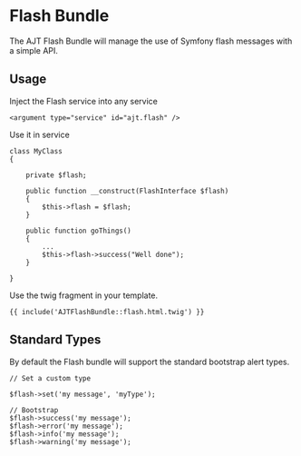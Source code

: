 Flash Bundle
============

The AJT Flash Bundle will manage the use of Symfony flash messages with a simple API.

Usage
-----

Inject the Flash service into any service

    <argument type="service" id="ajt.flash" />

Use it in service

    class MyClass
    {

        private $flash;

        public function __construct(FlashInterface $flash)
        {
            $this->flash = $flash;
        }

        public function goThings()
        {
            ...
            $this->flash->success("Well done");
        }

    }

Use the twig fragment in your template.

    {{ include('AJTFlashBundle::flash.html.twig') }}

Standard Types
----------------

By default the Flash bundle will support the standard bootstrap alert types.

    // Set a custom type

    $flash->set('my message', 'myType');

    // Bootstrap
    $flash->success('my message');
    $flash->error('my message');
    $flash->info('my message');
    $flash->warning('my message');